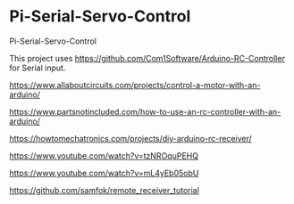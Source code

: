# Pi-Serial-Servo-Control
Pi-Serial-Servo-Control

This project uses https://github.com/Com1Software/Arduino-RC-Controller for Serial input.

https://www.allaboutcircuits.com/projects/control-a-motor-with-an-arduino/

https://www.partsnotincluded.com/how-to-use-an-rc-controller-with-an-arduino/

https://howtomechatronics.com/projects/diy-arduino-rc-receiver/

https://www.youtube.com/watch?v=tzNROquPEHQ

https://www.youtube.com/watch?v=mL4yEb05obU


https://github.com/samfok/remote_receiver_tutorial


